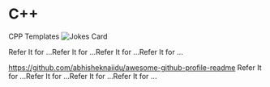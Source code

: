 # C++
CPP Templates
<img src="https://readme-jokes.vercel.app/api" alt="Jokes Card" />

Refer It for ...Refer It for ...Refer It for ...Refer It for ...

https://github.com/abhisheknaiidu/awesome-github-profile-readme
Refer It for ...Refer It for ...Refer It for ...Refer It for ...
